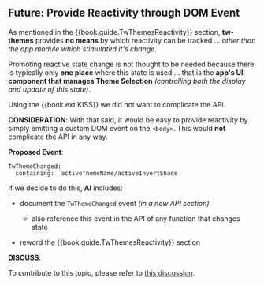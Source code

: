## Future: Provide Reactivity through DOM Event

As mentioned in the {{book.guide.TwThemesReactivity}} section,
**tw-themes** provides **no means** by which reactivity can be
tracked ... _other than the app module which stimulated it's change_.

Promoting reactive state change is not thought to be needed because
there is typically only **one place** where this state is used
... that is the **app's UI component that manages Theme Selection**
_(controlling both the display and update of this state)_.

Using the {{book.ext.KISS}} we did not want to complicate the API.

**CONSIDERATION**: With that said, it would be easy to provide
reactivity by simply emitting a custom DOM event on the `<body>`.
This would **not** complicate the API in any way.

**Proposed Event**:

```
TwThemeChanged:
  containing:  activeThemeName/activeInvertShade
```

If we decide to do this, **AI** includes:

- document the `TwThemeChanged` event _(in a new API section)_
  * also reference this event in the API of any function that changes state

- reword the {{book.guide.TwThemesReactivity}} section

**DISCUSS**:

To contribute to this topic, please refer to
[this discussion](https://github.com/KevinAst/tw-themes/discussions/4).
